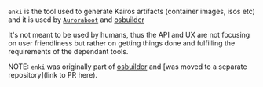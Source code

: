`enki` is the tool used to generate Kairos artifacts (container images, isos etc) and it is used
by [`Auroraboot`](https://kairos.io/docs/reference/auroraboot/) and [osbuilder](https://github.com/kairos-io/osbuilder/)

It's not meant to be used by humans, thus the API and UX are not focusing on user friendliness but
rather on getting things done and fulfilling the requirements of the dependant tools.

NOTE: `enki` was originally part of [osbuilder](https://github.com/kairos-io/osbuilder/) and [was moved to a separate repository](link to PR here).
